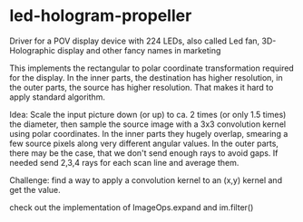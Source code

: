# led-hologram-propeller
Driver for a POV display device with 224 LEDs, also called Led fan, 3D-Holographic display and other fancy names in marketing

This implements the rectangular to polar coordinate transformation required for the display.
In the inner parts, the destination has higher resolution, in the outer parts, the source has higher resolution.
That makes it hard to apply standard algorithm.

Idea: Scale the input picture down (or up) to ca. 2 times (or only 1.5 times) the diameter,
then sample the source image with a 3x3 convolution kernel using polar coordinates.
In the inner parts they hugely overlap, smearing a few source pixels along very different angular values.
In the outer parts, there may be the case, that we don't send enough rays to avoid gaps.
If needed send 2,3,4 rays for each scan line and average them.

Challenge: find a way to apply a convolution kernel to an (x,y) kernel and get the value.

check out the implementation of ImageOps.expand and im.filter()

